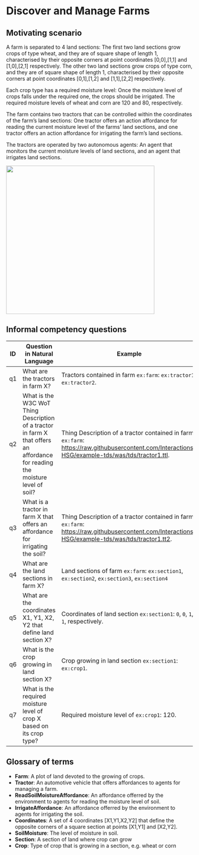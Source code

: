 
# Discover and Manage Farms

## Motivating scenario

A farm is separated to 4 land sections: The first two land sections grow crops of type wheat, and they are of square shape of length 1, characterised by their opposite corners at point coordinates [0,0],[1,1] and [1,0],[2,1] respectively. The other two land sections grow crops of type corn, and they are of square shape of length 1, characterised by their opposite corners at point coordinates [0,1],[1,2] and [1,1],[2,2] respectively.  

Each crop type has a required moisture level: Once the moisture level of crops falls under the required one, the crops should be irrigated.  The required moisture levels of wheat and corn are 120 and 80, respectively. 

The farm contains two tractors that can be controlled within the coordinates of the farm’s land sections: One tractor offers an action affordance for reading the current moisture level of the farms’ land sections, and one tractor offers an action affordance for irrigating the farm’s land sections.  

The tractors are operated by two autonomous agents: An agent that monitors the current moisture levels of land sections, and an agent that irrigates land sections.

<img src="docs/farm-matrix.PNG" width="400">

## Informal competency questions

| ID | Question in Natural Language                                                                      | Example                                                                                                                      |
|----|---------------------------------------------------------------------------------------------------|------------------------------------------------------------------------------------------------------------------------------|
| q1 | What are the tractors in farm X? | Tractors contained in farm `ex:farm`: `ex:tractor1`, `ex:tractor2`.
| q2 | What is the W3C WoT Thing Description of a tractor in farm X that offers an affordance for reading the moisture level of soil?| Thing Description of a tractor contained in farm `ex:farm`: [<https://raw.githubusercontent.com/Interactions-HSG/example-tds/was/tds/tractor1.ttl>](https://raw.githubusercontent.com/Interactions-HSG/example-tds/was/tds/tractor1.ttl).|
| q3 | What is a tractor in farm X that offers an affordance for irrigating the soil? | Thing Description of a tractor contained in farm `ex:farm`: [<https://raw.githubusercontent.com/Interactions-HSG/example-tds/was/tds/tractor1.tt2>](https://raw.githubusercontent.com/Interactions-HSG/example-tds/was/tds/tractor2.ttl).|
| q4 | What are the land sections in farm X? |  Land sections of farm `ex:farm`: `ex:section1`, `ex:section2`, `ex:section3`, `ex:section4`|
| q5 | What are the coordinates X1, Y1, X2, Y2 that define land section X? | Coordinates of land section `ex:section1`: `0`, `0`, `1`, `1`, respectively.|
| q6 | What is the crop growing in land section X? |  Crop growing in land section `ex:section1`: `ex:crop1`.|
| q7 | What is the required moisture level of crop X based on its crop type? | Required moisture level of `ex:crop1`: 120.|

## Glossary of terms
- **Farm**: A plot of land devoted to the growing of crops.
- **Tractor**: An automotive vehicle that offers affordances to agents for managing a farm.
- **ReadSoilMoistureAffordance**: An affordance offerred by the environment to agents for reading the moisture level of soil.
- **IrrigateAffordance**: An affordance offerred by the environment to agents for irrigating the soil.
- **Coordinates**: A set of 4 coordinates [X1,Y1,X2,Y2] that define the opposite corners of a square section at points [X1,Y1] and [X2,Y2].
- **SoilMoisture**: The level of moisture in soil.
- **Section**: A section of land where crop can grow
- **Crop**: Type of crop that is growing in a section, e.g. wheat or corn 

